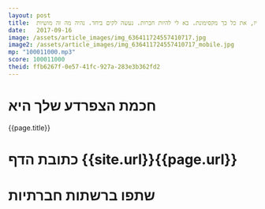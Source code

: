 ```yaml
---
layout: post
title:  יו, את כל כך מקסימונת. בא לי להיות חברות. נעשה לקים ביחד. נהיה מה זה מושיות
date:   2017-09-16
image: /assets/article_images/img_636411724557410717.jpg
image2: /assets/article_images/img_636411724557410717_mobile.jpg
mp: "100011000.mp3"
score: 100011000
theid: ffb6267f-0e57-41fc-927a-283e3b362fd2
---
```

# חכמת הצפרדע שלך היא
{{page.title}}

# כתובת הדף {{site.url}}{{page.url}}
# שתפו ברשתות חברתיות